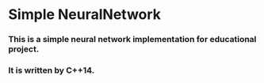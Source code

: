 # Simple NeuralNetwork
### This is a simple neural network implementation for educational project.
### It is written by C++14.
